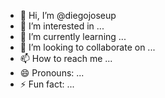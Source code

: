 - 👋 Hi, I’m @diegojoseup
- 👀 I’m interested in ...
- 🌱 I’m currently learning ...
- 💞️ I’m looking to collaborate on ...
- 📫 How to reach me ...
- 😄 Pronouns: ...
- ⚡ Fun fact: ...

<!---
diegojoseup/diegojoseup is a ✨ special ✨ repository because its `README.md` (this file) appears on your GitHub profile.
You can click the Preview link to take a look at your changes.
--->
